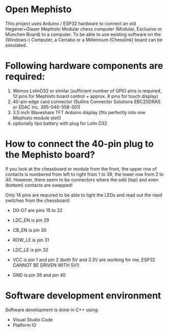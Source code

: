 # Open Mephisto

This project uses Arduino / ESP32 hardware to connect an old Hegener+Glaser Mephisto Modular chess computer (Modular, Exclusive or München Board) to a computer.
To be able to use existing software on the (Windows-) Computer, a Certabo or a Millennium (Chesslink) board can be simulated.

# Following hardware components are required:
1. Wemos LolinD32 or similar (sufficient number of GPIO pins is required, 12 pins for Mephisto board control + approx. 8 pins for touch display)
2. 40-pin edge card connector (Sullins Connector Solutions EBC20DRAS or EDAC Inc. 395-040-558-301)
3. 3.5 inch Waveshare TFT Arduino display (fits perfectly into one Mephisto module slot!)
4. optionally lipo battery with plug for Lolin D32

# How to connect the 40-pin plug to the Mephisto board?

If you look at the chessboard or module from the front, the upper row of contacts is numbered from left to right from 1 to 39, the lower row from 2 to 40.
However, there seem to be connectors where the odd (top) and even (bottom) contacts are swapped!

Only 14 pins are required to be able to light the LEDs and read out the reed switches from the chessboard:
* D0-D7 are pins 15 to 22
* LDC_EN is pin 29
* CB_EN  is pin 30
* ROW_LE is pin 31
* LDC_LE is pin 32

* VCC is pin 1 and pin 2 (both 5V and 3.3V are working for me, ESP32 CANNOT BE DRIVEN WITH 5V!)
* GND is pin 39 and pin 40

# Software development environment

Software development is done in C++ using:
* Visual Studio Code
* Platform IO
